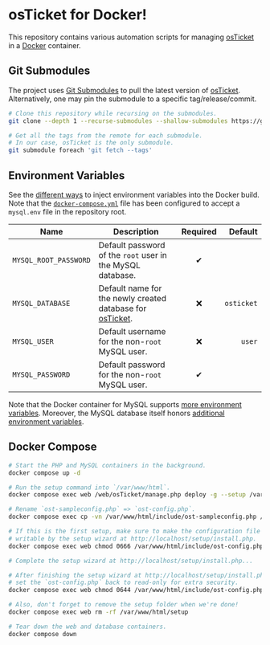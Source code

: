 # osTicket for Docker!

This repository contains various automation scripts for managing [osTicket] in a [Docker] container.

[Docker]: https://www.docker.com/
[osTicket]: https://osticket.com/

## Git Submodules

The project uses [Git Submodules] to pull the latest version of [osTicket]. Alternatively, one may pin the submodule to a specific tag/release/commit.

[Git Submodules]: https://git-scm.com/book/en/v2/Git-Tools-Submodules

```bash
# Clone this repository while recursing on the submodules.
git clone --depth 1 --recurse-submodules --shallow-submodules https://github.com/BastiDood/dockerify-osTicket.git

# Get all the tags from the remote for each submodule.
# In our case, osTicket is the only submodule.
git submodule foreach 'git fetch --tags'
```

## Environment Variables

See the [different ways][inject-env] to inject environment variables into the Docker build. Note that the [`docker-compose.yml`](./docker-compose.yml) file has been configured to accept a `mysql.env` file in the repository root.

[inject-env]: https://docs.docker.com/compose/environment-variables/set-environment-variables/

**Name** | **Description** | **Required** | **Default**
-------- | --------------- | :----------: | ----------:
`MYSQL_ROOT_PASSWORD` | Default password of the `root` user in the MySQL database. | &#x2714; |
`MYSQL_DATABASE` | Default name for the newly created database for [osTicket]. | &#x274c; | `osticket`
`MYSQL_USER` | Default username for the non-`root` MySQL user. | &#x274c; | `user`
`MYSQL_PASSWORD` | Default password for the non-`root` MySQL user. | &#x2714; |

Note that the Docker container for MySQL supports [more environment variables][docker-env]. Moreover, the MySQL database itself honors [additional environment variables][mysql-env].

[docker-env]: https://github.com/docker-library/docs/blob/a3195ede892a36b58a27f0056e8a24b31c00956f/mysql/README.md#environment-variables
[mysql-env]: https://dev.mysql.com/doc/refman/8.0/en/environment-variables.html

## Docker Compose

```bash
# Start the PHP and MySQL containers in the background.
docker compose up -d

# Run the setup command into `/var/www/html`.
docker compose exec web /web/osTicket/manage.php deploy -g --setup /var/www/html/

# Rename `ost-sampleconfig.php` => `ost-config.php`.
docker compose exec cp -vn /var/www/html/include/ost-sampleconfig.php /var/www/html/include/ost-config.php

# If this is the first setup, make sure to make the configuration file
# writable by the setup wizard at http://localhost/setup/install.php.
docker compose exec web chmod 0666 /var/www/html/include/ost-config.php

# Complete the setup wizard at http://localhost/setup/install.php...

# After finishing the setup wizard at http://localhost/setup/install.php,
# set the `ost-config.php` back to read-only for extra security.
docker compose exec web chmod 0644 /var/www/html/include/ost-config.php

# Also, don't forget to remove the setup folder when we're done!
docker compose exec web rm -rf /var/www/html/setup

# Tear down the web and database containers.
docker compose down
```
